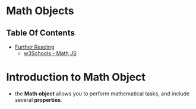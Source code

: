 # Math Objects

## Table Of Contents
- [Further Reading]()
    - [w3Schools - Math JS](https://www.w3schools.com/js/js_math.asp)
# Introduction to Math Object
* the __Math object__ allows you to perform mathematical tasks, and include several __properties__.